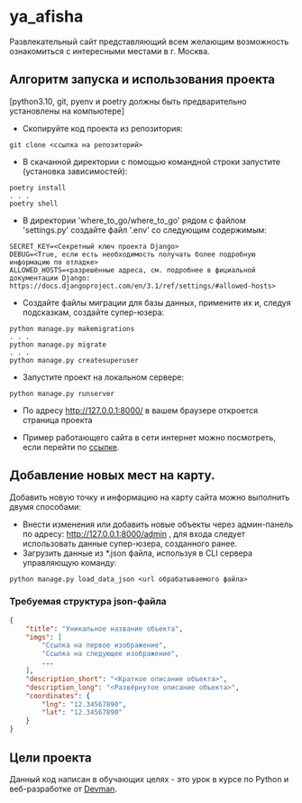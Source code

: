 # ya_afisha

Развлекательный сайт представляющий всем желающим возможность ознакомиться с интересными местами в г. Москва.

## Алгоритм запуска и использования проекта

[python3.10, git, pyenv и poetry должны быть предварительно установлены на компьютере]
- Скопируйте код проекта из репозитория:
```shell
git clone <ссылка на репозиторий>
```
- В скачанной директории с помощью командной строки запустите (установка зависимостей):
```shell
poetry install
. . .
poetry shell
```
- В директории 'where_to_go/where_to_go' рядом с файлом 'settings.py' создайте файл '.env' со следующим содержимым:
```
SECRET_KEY=<Секретный ключ проекта Django>
DEBUG=<True, если есть необходимость получать более подробную информацию по отладке>
ALLOWED_HOSTS=<разрешённые адреса, см. подробнее в фициальной документации Django: https://docs.djangoproject.com/en/3.1/ref/settings/#allowed-hosts>
```
- Создайте файлы миграции для базы данных, примените их и, следуя подсказкам, создайте супер-юзера: 
```shell
python manage.py makemigrations
. . .
python manage.py migrate
. . .
python manage.py createsuperuser
```
- Запустите проект на локальном сервере:
```
python manage.py runserver
```
- По адресу http://127.0.0.1:8000/ в вашем браузере откроется страница проекта

- Пример работающего сайта в сети интернет можно посмотреть, если перейти по [ссылке](http://sangdak.pythonanywhere.com/).

## Добавление новых мест на карту.
Добавить новую точку и информацию на карту сайта можно выполнить двумя способами:
- Внести изменения или добавить новые объекты через админ-панель по адресу: 
http://127.0.0.1:8000/admin , для входа следует использовать данные супер-юзера, 
созданного ранее.
- Загрузить данные из *.json файла, используя в CLI сервера управляющую команду:
```shell
python manage.py load_data_json <url обрабатываемого файла>
```

### Требуемая структура json-файла

```json
{
    "title": "Уникальное название объекта",
    "imgs": [
        "Ссылка на первое изображение",
        "Ссылка на следующее изображение",
        ...
    ],
    "description_short": "<Краткое описание объекта>",
    "description_long": "<Развёрнутое описание объекта>",
    "coordinates": {
        "lng": "12.34567890",
        "lat": "12.34567890"
    }
}
```

## Цели проекта

Данный код написан в обучающих целях - это урок в курсе по Python и веб-разработке от [Devman](https://dvmn.org/).
